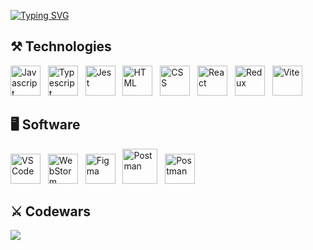 [![Typing SVG](https://readme-typing-svg.demolab.com?font=roboto&size=34&duration=2500&pause=1500&vCenter=true&width=435&lines=Hello%2C+I'm+Mykola+%F0%9F%91%8B;Web+Developer+%F0%9F%8C%8F)](https://git.io/typing-svg)


## ⚒ Technologies
<p>
  <img src="https://user-images.githubusercontent.com/57754283/192165014-5696bd30-8648-479c-9e7e-031094560d4d.svg" alt="Javascript" height="48px" />
  &nbsp;
  <img src="https://user-images.githubusercontent.com/57754283/192165174-7aa9ce24-14fd-4e3f-a5d9-62c106e35c46.svg" alt="Typescript" height="48px" />
  &nbsp;
  <img src="https://user-images.githubusercontent.com/57754283/192165714-60367a8d-2c2d-4011-989a-d4d2e1d78824.svg" alt="Jest" height="48px" />
  &nbsp;
  <img src="https://user-images.githubusercontent.com/57754283/192165399-136a884f-15ba-4666-8435-c84c4dcdf99e.svg" alt="HTML" height="48px" />
  &nbsp;
  <img src="https://user-images.githubusercontent.com/57754283/192165322-bf28a044-7855-4110-b345-4377a499a5ed.svg" alt="CSS" height="48px" />
  &nbsp;
  <img src="https://user-images.githubusercontent.com/57754283/192165591-4643ca6d-821e-4301-b128-704f6bd4afb6.svg" alt="React" height="48px" />
  &nbsp;
  <img src="https://user-images.githubusercontent.com/57754283/192165625-2f5a75f0-4c27-46b3-bbe0-4753688877db.svg" alt="Redux" height="48px" />
  &nbsp;
  <img src="https://user-images.githubusercontent.com/57754283/192165666-f7bacb10-1cb5-480f-b8f7-937b6585a2f2.svg" alt="Vite" height="48px" />
</p>


## 🖥 Software
<p>
  <img src="https://user-images.githubusercontent.com/57754283/192165914-b02b976f-fea5-47d8-8485-7fe433967c28.svg" alt="VSCode" height="48px" />
  &nbsp;
  <img src="https://user-images.githubusercontent.com/57754283/192165935-5830ef9e-a387-4b91-b38b-b4519fbf88fe.svg" alt="WebStorm" height="48px" />
  &nbsp;
  <img src="https://user-images.githubusercontent.com/57754283/192166041-261d00ad-8848-4e56-ac0d-b508cf842e4d.svg" alt="Figma" height="48px" />
  &nbsp;
  <img src="https://user-images.githubusercontent.com/57754283/192166084-7722b6d1-448d-4ad0-8b25-23224d078f4a.svg" alt="Postman" height="56px" />
  &nbsp;
  <img src="https://user-images.githubusercontent.com/57754283/192166108-a704d620-6e79-401f-ab5d-1726f06dfa80.svg" alt="Postman" height="48px" />
</p>


## ⚔️ Codewars
<img src='https://www.codewars.com/users/mykolao/badges/large'>

